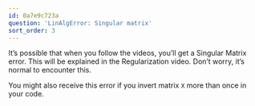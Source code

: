 ```yaml
---
id: 0a7e9c723a
question: 'LinAlgError: Singular matrix'
sort_order: 3
---
```


It’s possible that when you follow the videos, you’ll get a Singular Matrix error. This will be explained in the Regularization video. Don’t worry, it’s normal to encounter this.

You might also receive this error if you invert matrix `X` more than once in your code.